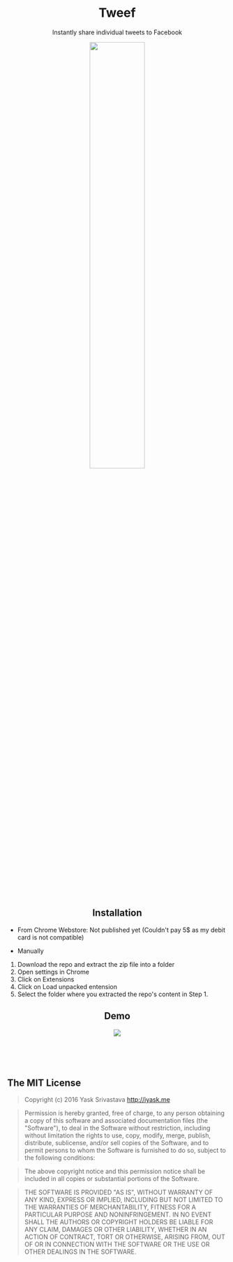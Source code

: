 <h1 align="center"> Tweef </h1>
<p align="center">
Instantly share individual tweets to Facebook
</p>
<p align="center">
  <img src="http://i.imgur.com/E14P0do.png" width="50%"/>
</p>

<h2 align="center"> Installation </h2>
<p align="center">

* From Chrome Webstore:
Not published yet (Couldn't pay 5$ as my debit card is not compatible)


* Manually


1. Download the repo and extract the zip file into a folder
2. Open settings in Chrome
3. Click on Extensions
4. Click on Load unpacked entension
5. Select the folder where you extracted the repo's content in Step 1.



</p>

<h2 align="center"> Demo</h2>
<p align="center">
<img src="https://media.giphy.com/media/l3nIhqrUXSkNi/giphy.gif" />
</p>



<br>
<br>
<br>


## The MIT License
> Copyright (c) 2016 Yask Srivastava http://iyask.me

> Permission is hereby granted, free of charge, to any person obtaining a copy
of this software and associated documentation files (the "Software"), to deal
in the Software without restriction, including without limitation the rights
to use, copy, modify, merge, publish, distribute, sublicense, and/or sell
copies of the Software, and to permit persons to whom the Software is
furnished to do so, subject to the following conditions:

> The above copyright notice and this permission notice shall be included in
all copies or substantial portions of the Software.

> THE SOFTWARE IS PROVIDED "AS IS", WITHOUT WARRANTY OF ANY KIND, EXPRESS OR
IMPLIED, INCLUDING BUT NOT LIMITED TO THE WARRANTIES OF MERCHANTABILITY,
FITNESS FOR A PARTICULAR PURPOSE AND NONINFRINGEMENT. IN NO EVENT SHALL THE
AUTHORS OR COPYRIGHT HOLDERS BE LIABLE FOR ANY CLAIM, DAMAGES OR OTHER
LIABILITY, WHETHER IN AN ACTION OF CONTRACT, TORT OR OTHERWISE, ARISING FROM,
OUT OF OR IN CONNECTION WITH THE SOFTWARE OR THE USE OR OTHER DEALINGS IN
THE SOFTWARE.
